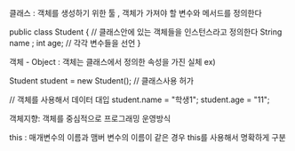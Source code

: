 클래스 : 객체를 생성하기 위한 툴 , 객체가 가져야 할 변수와 메서드를 정의한다

public class Student { 
//  클래스안에 있는 객체들을 인스턴스라고 정의한다
 String name ;
 int age;
   // 각각 변수들을 선언 
}


객체 - Object : 객체는 클래스에서 정의한 속성을 가진 실체 ex) 

Student student = new Student(); // 클래스사용 허가 

// 객체를 사용해서 데이터 대입 
student.name = "학생1";
student.age = "11";


객체지향: 객체를 중심적으로 프로그래밍 운영방식


this : 매개변수의 이름과 맴버 변수의 이름이 같은 경우 this를 사용해서 명확하게 구분




